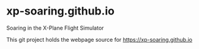 # xp-soaring.github.io
Soaring in the X-Plane Flight Simulator

 This git project holds the webpage source for https://xp-soaring.github.io


